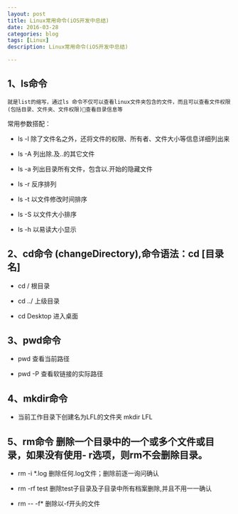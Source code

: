 ```yaml
---
layout: post
title: Linux常用命令(iOS开发中总结)
date: 2016-03-28
categories: blog
tags: [Linux]
description: Linux常用命令(iOS开发中总结)

---
```


## 1、ls命令
	就是list的缩写，通过ls 命令不仅可以查看linux文件夹包含的文件，而且可以查看文件权限(包括目录、文件夹、文件权限)查看目录信息等

常用参数搭配：

- ls -l 除了文件名之外，还将文件的权限、所有者、文件大小等信息详细列出来

- ls -A 列出除.及..的其它文件

- ls -a 列出目录所有文件，包含以.开始的隐藏文件 

- ls -r 反序排列

- ls -t 以文件修改时间排序

- ls -S 以文件大小排序

- ls -h 以易读大小显示

## 2、cd命令 (changeDirectory),命令语法：cd [目录名]

- cd /  根目录

- cd ../ 上级目录

- cd Desktop  进入桌面     
    
     
## 3、pwd命令

-  pwd 查看当前路径

- pwd -P 查看软链接的实际路径


## 4、mkdir命令  

- 当前工作目录下创建名为LFL的文件夹      mkdir LFL


## 5、rm命令 删除一个目录中的一个或多个文件或目录，如果没有使用- r选项，则rm不会删除目录。          

- rm -i *.log 删除任何.log文件；删除前逐一询问确认


- rm -rf test 删除test子目录及子目录中所有档案删除,并且不用一一确认

-  rm -- -f* 删除以-f开头的文件     
     





